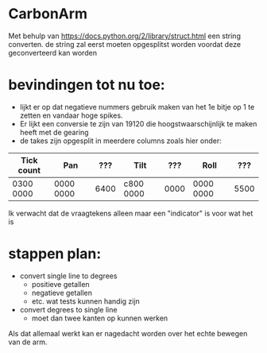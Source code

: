 # CarbonArm

Met behulp van https://docs.python.org/2/library/struct.html een string converten.
de string zal eerst moeten opgesplitst worden voordat deze geconverteerd kan worden

# bevindingen tot nu toe:
- lijkt er op dat negatieve nummers gebruik maken van het 1e bitje op 1 te zetten en vandaar hoge spikes.
- Er lijkt een conversie te zijn van 19120 die hoogstwaarschijnlijk te maken heeft met de gearing
- de takes zijn opgesplit in meerdere columns zoals hier onder:

Tick count|Pan|???|Tilt|???|Roll|???
---|---|---|---|---|---|---
0300 0000|0000 0000|6400|c800 0000|0000 |0000 0000|5500

Ik verwacht dat de vraagtekens alleen maar een "indicator" is voor wat het is

# stappen plan:
- convert single line to degrees
  - positieve getallen
  - negatieve getallen
  - etc. wat tests kunnen handig zijn
- convert degrees to single line
  - moet dan twee kanten op kunnen werken

Als dat allemaal werkt kan er nagedacht worden over het echte bewegen van de arm.
